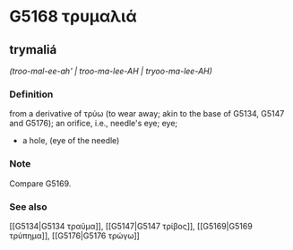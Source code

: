 # G5168 τρυμαλιά

## trymaliá

_(troo-mal-ee-ah' | troo-ma-lee-AH | tryoo-ma-lee-AH)_

### Definition

from a derivative of τρύω (to wear away; akin to the base of G5134, G5147 and G5176); an orifice, i.e., needle's eye; eye; 

- a hole, (eye of the needle)

### Note

Compare G5169.

### See also

[[G5134|G5134 τραῦμα]], [[G5147|G5147 τρίβος]], [[G5169|G5169 τρύπημα]], [[G5176|G5176 τρώγω]]
